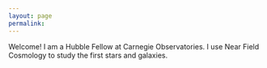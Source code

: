 ```yaml
---
layout: page
permalink: 
---
```


Welcome! I am a Hubble Fellow at Carnegie Observatories. I use Near Field Cosmology to study the first stars and galaxies.

